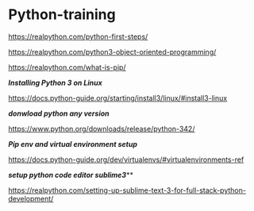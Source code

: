# Python-training

https://realpython.com/python-first-steps/

https://realpython.com/python3-object-oriented-programming/ 

https://realpython.com/what-is-pip/ 


***Installing Python 3 on Linux***

https://docs.python-guide.org/starting/install3/linux/#install3-linux

***donwload python any version***

https://www.python.org/downloads/release/python-342/

***Pip env and virtual environment setup***

https://docs.python-guide.org/dev/virtualenvs/#virtualenvironments-ref

***setup python code editor sublime3*****

https://realpython.com/setting-up-sublime-text-3-for-full-stack-python-development/ 


